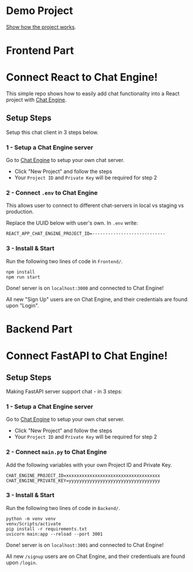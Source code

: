 # Demo Project

[Show how the project works](https://drive.google.com/file/d/1-VNmBsu0eYpUCx3SQWydtO4R-XcbNfMq/view?usp=share_link).

# Frontend Part
# Connect React to Chat Engine!

This simple repo shows how to easily add chat functionality into a React project with [Chat Engine](https://chatengine.io).

## Setup Steps

Setup this chat client in 3 steps below.

### 1 - Setup a Chat Engine server

Go to [Chat Engine](https://chatengine.io) to setup your own chat server.

- Click "New Project" and follow the steps
- Your `Project ID` and `Private Key` will be required for step 2

### 2 - Connect `.env` to Chat Engine

This allows user to connect to different chat-servers in local vs staging vs production.

Replace the UUID below with user's own. In `.env` write:

```
REACT_APP_CHAT_ENGINE_PROJECT_ID=----------------------------
```

### 3 - Install & Start

Run the following two lines of code in `Frontend/`.

```
npm install
npm run start
```

Done! server is on `localhost:3000` and connected to Chat Engine!

All new "Sign Up" users are on Chat Engine, and their credentials are found upon "Login".

# Backend Part

# Connect FastAPI to Chat Engine!

## Setup Steps

Making FastAPI server support chat - in 3 steps:

### 1 - Setup a Chat Engine server

Go to [Chat Engine](https://chatengine.io) to setup your own chat server.

- Click "New Project" and follow the steps
- Your `Project ID` and `Private Key` will be required for step 2

### 2 - Connect `main.py` to Chat Engine

Add the following variables with your own Project ID and Private Key.

```
CHAT_ENGINE_PROJECT_ID=xxxxxxxxxxxxxxxxxxxxxxxxxxxxxxxxxxxx
CHAT_ENGINE_PRIVATE_KEY=yyyyyyyyyyyyyyyyyyyyyyyyyyyyyyyyyyy
```

### 3 - Install & Start

Run the following two lines of code in `Backend/`.

```
python -m venv venv
venv/Scripts/activate
pip install -r requirements.txt
uvicorn main:app --reload --port 3001
```

Done! server is on `localhost:3001` and connected to Chat Engine!

All new `/signup` users are on Chat Engine, and their credentiuals are found upon `/login`.
